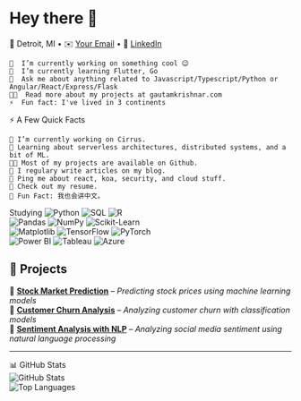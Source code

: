 # Hey there 👋 #

📍 Detroit, MI • ✉️ [Your Email](mailto:abidimir@umich.edu) • 🔗 [LinkedIn](https://linkedin.com/in/abidimir)

    🔭  I’m currently working on something cool 😉
    🌱  I’m currently learning Flutter, Go
    💬  Ask me about anything related to Javascript/Typescript/Python or Angular/React/Express/Flask
    👨‍💻  Read more about my projects at gautamkrishnar.com
    ⚡  Fun fact: I've lived in 3 continents 

⚡️ A Few Quick Facts

    🔭 I’m currently working on Cirrus.
    🧐 Learning about serverless architectures, distributed systems, and a bit of ML.
    👨‍💻 Most of my projects are available on Github.
    📝 I regulary write articles on my blog.
    💬 Ping me about react, koa, security, and cloud stuff.
    📙 Check out my resume.
    🎉 Fun Fact: 我也会讲中文。

  Studying
![Python](https://img.shields.io/badge/Python-3776AB?style=flat&logo=python&logoColor=white)  ![SQL](https://img.shields.io/badge/SQL-CC2927?style=flat&logo=postgresql&logoColor=white)  ![R](https://img.shields.io/badge/R-276DC3?style=flat&logo=r&logoColor=white)  
![Pandas](https://img.shields.io/badge/Pandas-150458?style=flat&logo=pandas&logoColor=white)  ![NumPy](https://img.shields.io/badge/Numpy-013243?style=flat&logo=numpy&logoColor=white)  ![Scikit-Learn](https://img.shields.io/badge/Scikit--Learn-F7931E?style=flat&logo=scikit-learn&logoColor=white)  
![Matplotlib](https://img.shields.io/badge/Matplotlib-11557C?style=flat&logo=python&logoColor=white)  ![TensorFlow](https://img.shields.io/badge/TensorFlow-FF6F00?style=flat&logo=tensorflow&logoColor=white)  ![PyTorch](https://img.shields.io/badge/PyTorch-EE4C2C?style=flat&logo=pytorch&logoColor=white)  
![Power BI](https://img.shields.io/badge/Power%20BI-F2C811?style=flat&logo=powerbi&logoColor=black)  ![Tableau](https://img.shields.io/badge/Tableau-E97627?style=flat&logo=tableau&logoColor=white)  ![Azure](https://img.shields.io/badge/Azure-0078D4?style=flat&logo=microsoft-azure&logoColor=white)  

## 📌 Projects  
🔹 **[Stock Market Prediction](https://github.com/yourusername/project1)** – *Predicting stock prices using machine learning models*  
🔹 **[Customer Churn Analysis](https://github.com/yourusername/project2)** – *Analyzing customer churn with classification models*  
🔹 **[Sentiment Analysis with NLP](https://github.com/yourusername/project3)** – *Analyzing social media sentiment using natural language processing*  

---

📊 GitHub Stats  
![GitHub Stats](https://github-readme-stats.vercel.app/api?username=your-github-username&show_icons=true&hide=prs,issues&theme=gruvbox)  
![Top Languages](https://github-readme-stats.vercel.app/api/top-langs/?username=your-github-username&layout=compact&theme=gruvbox)


